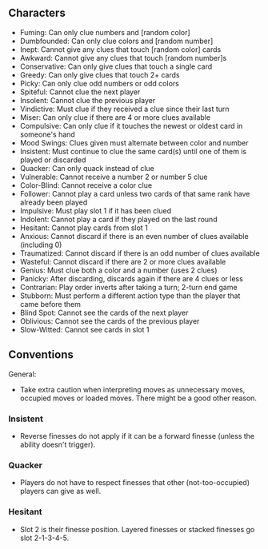 ## Characters

* Fuming: Can only clue numbers and [random color]
* Dumbfounded: Can only clue colors and [random number]
* Inept: Cannot give any clues that touch [random color] cards
* Awkward: Cannot give any clues that touch [random number]s
* Conservative: Can only give clues that touch a single card
* Greedy: Can only give clues that touch 2+ cards
* Picky: Can only clue odd numbers or odd colors
* Spiteful: Cannot clue the next player
* Insolent: Cannot clue the previous player
* Vindictive: Must clue if they received a clue since their last turn
* Miser: Can only clue if there are 4 or more clues available
* Compulsive: Can only clue if it touches the newest or oldest card in someone's hand
* Mood Swings: Clues given must alternate between color and number
* Insistent: Must continue to clue the same card(s) until one of them is played or discarded
* Quacker: Can only quack instead of clue
* Vulnerable: Cannot receive a number 2 or number 5 clue
* Color-Blind: Cannot receive a color clue
* Follower: Cannot play a card unless two cards of that same rank have already been played
* Impulsive: Must play slot 1 if it has been clued
* Indolent: Cannot play a card if they played on the last round
* Hesitant: Cannot play cards from slot 1
* Anxious: Cannot discard if there is an even number of clues available (including 0)
* Traumatized: Cannot discard if there is an odd number of clues available
* Wasteful: Cannot discard if there are 2 or more clues available
* Genius: Must clue both a color and a number (uses 2 clues)
* Panicky: After discarding, discards again if there are 4 clues or less
* Contrarian: Play order inverts after taking a turn; 2-turn end game
* Stubborn: Must perform a different action type than the player that came before them
* Blind Spot: Cannot see the cards of the next player
* Oblivious: Cannot see the cards of the previous player
* Slow-Witted: Cannot see cards in slot 1

## Conventions

General:
* Take extra caution when interpreting moves as unnecessary moves, occupied moves or loaded moves.
  There might be a good other reason.

<!-- ### Fuming -->
<!-- ### Dumbfounded -->
<!-- ### Inept -->
<!-- ### Awkward -->
<!-- ### Conservative -->
<!-- ### Greedy -->
<!-- ### Picky -->
<!-- ### Spiteful -->
<!-- ### Insolent -->
<!-- ### Vindictive -->
<!-- ### Miser -->
<!-- ### Compulsive -->
<!-- ### Mood Swings -->
### Insistent
* Reverse finesses do not apply if it can be a forward finesse (unless the ability doesn't trigger).
### Quacker
* Players do not have to respect finesses that other (not-too-occupied) players can give as well.
<!-- ### Vulnerable -->
<!-- ### Color-Blind -->
<!-- ### Follower -->
<!-- ### Impulsive -->
<!-- ### Indolent -->
### Hesitant
* Slot 2 is their finesse position. Layered finesses or stacked finesses go slot 2-1-3-4-5.
<!-- ### Anxious -->
<!-- ### Traumatized -->
<!-- ### Wasteful -->
<!-- ### Genius -->
<!-- ### Panicky -->
<!-- ### Contrarian -->
<!-- ### Stubborn -->
<!-- ### Blind Spot -->
<!-- ### Oblivious -->
<!-- ### Slow-Witted -->